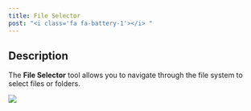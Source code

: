 ```yaml
---
title: File Selector 
post: "<i class='fa fa-battery-1'></i> "
---
```


## Description

The **File Selector** tool allows you to navigate through the file system to select files or folders.


 
<img src='/images/work_in_progress.png' />
